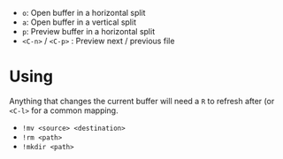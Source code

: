 - `o`: Open buffer in a horizontal split
- `a`: Open buffer in a vertical split
- `p`: Preview buffer in a horizontal split
- `<C-n>` / `<C-p>` : Preview next / previous file

# Using

Anything that changes the current buffer will need a `R` to refresh after (or `<C-l>` for a common mapping.

- `!mv <source> <destination>`
- `!rm <path>`
- `!mkdir <path>`

